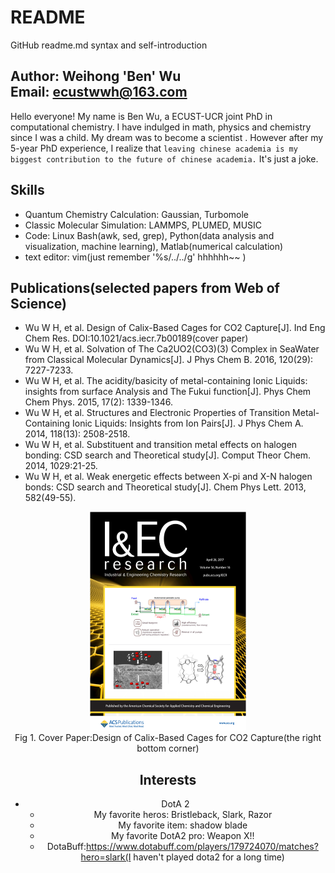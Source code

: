 # README
GitHub readme.md syntax and self-introduction <br>

Author: Weihong 'Ben' Wu <br>
Email: ecustwwh@163.com <br>
-------

Hello everyone! My name is Ben Wu, a ECUST-UCR joint PhD in computational chemistry. I have indulged in math, physics and chemistry since I was a child. My dream was to become a scientist . However after my 5-year PhD experience, I realize that `leaving chinese academia is my biggest contribution to the future of chinese academia.` It's just a joke. 

Skills
------
* Quantum Chemistry Calculation: Gaussian, Turbomole
* Classic Molecular Simulation: LAMMPS, PLUMED, MUSIC
* Code: Linux Bash(awk, sed, grep), Python(data analysis and visualization, machine learning), Matlab(numerical calculation)
* text editor: vim(just remember '%s/../../g' hhhhhh~~ )

Publications(selected papers from Web of Science)
-------
* Wu W H, et al. Design of Calix-Based Cages for CO2 Capture[J]. Ind Eng Chem Res. DOI:10.1021/acs.iecr.7b00189(cover paper)
* Wu W H, et al. Solvation of The Ca2UO2(CO3)(3) Complex in SeaWater from Classical Molecular Dynamics[J]. J Phys Chem B. 2016, 120(29): 7227-7233.
* Wu W H, et al. The acidity/basicity of metal-containing Ionic Liquids: insights from surface Analysis and The Fukui function[J]. Phys Chem Chem Phys. 2015, 17(2): 1339-1346.
* Wu W H, et al. Structures and Electronic Properties of Transition Metal-Containing Ionic Liquids: Insights from Ion Pairs[J]. J Phys Chem A. 2014, 118(13): 2508-2518.
* Wu W H, et al. Substituent and transition metal effects on halogen bonding: CSD search and Theoretical study[J]. Comput Theor Chem. 2014, 1029:21-25.
* Wu W H, et al. Weak energetic effects between X-pi and X-N halogen bonds: CSD search and Theoretical study[J]. Chem Phys Lett. 2013, 582(49-55).
<div align=center><img width="250" height="350" src="https://github.com/probao/README/blob/master/figure/iecr.png"/></div>
<div align=center> Fig 1. Cover Paper:Design of Calix-Based Cages for CO2 Capture(the right bottom corner)


Interests
-----------
* DotA 2 
  * My favorite heros: Bristleback, Slark, Razor
  * My favorite item: shadow blade
  * My favorite DotA2 pro: Weapon X!!
  * DotaBuff:https://www.dotabuff.com/players/179724070/matches?hero=slark(I haven't played dota2 for a long time)


